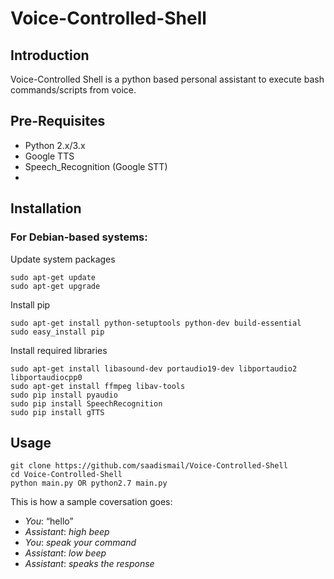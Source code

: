 
# Voice-Controlled-Shell

## Introduction
Voice-Controlled Shell is a python based personal assistant to execute bash commands/scripts from voice.

## Pre-Requisites

 - Python 2.x/3.x
 - Google TTS
 - Speech_Recognition (Google STT)
 -  

## Installation
### For Debian-based systems:
Update system packages

    sudo apt-get update
    sudo apt-get upgrade

Install pip

    sudo apt-get install python-setuptools python-dev build-essential
    sudo easy_install pip
Install required libraries

    sudo apt-get install libasound-dev portaudio19-dev libportaudio2 libportaudiocpp0
    sudo apt-get install ffmpeg libav-tools
    sudo pip install pyaudio
    sudo pip install SpeechRecognition
    sudo pip install gTTS

## Usage
    git clone https://github.com/saadismail/Voice-Controlled-Shell
    cd Voice-Controlled-Shell
    python main.py OR python2.7 main.py

This is how a sample coversation goes:

 -  _You_: “hello”
-   _Assistant_:  _high beep_
-   _You_:  _speak your command_
-   _Assistant_:  _low beep_
-   _Assistant_:  _speaks the response_

